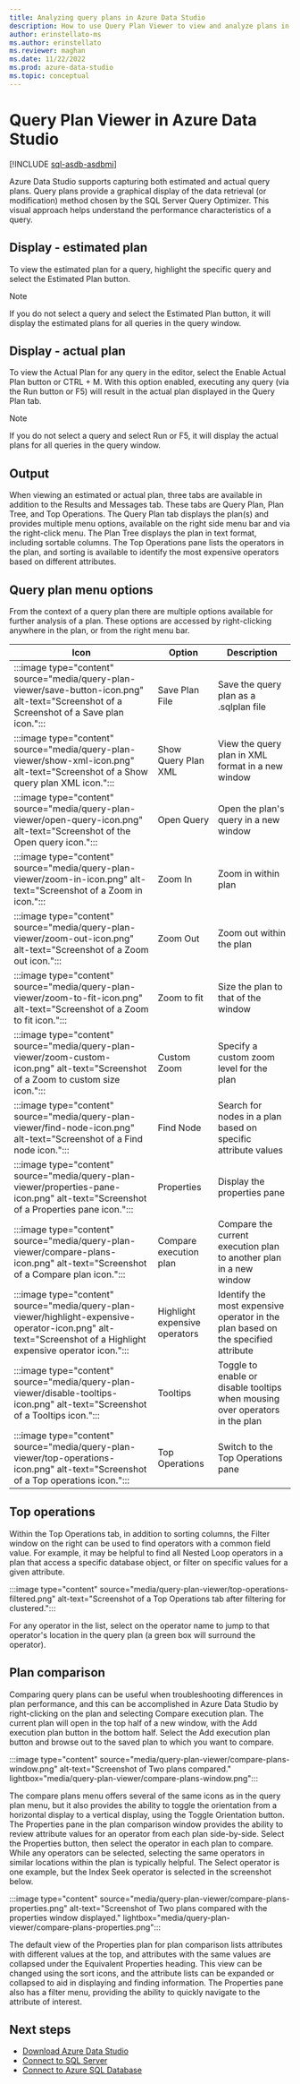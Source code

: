 ```yaml
---
title: Analyzing query plans in Azure Data Studio
description: How to use Query Plan Viewer to view and analyze plans in Azure Data Studio.
author: erinstellato-ms
ms.author: erinstellato
ms.reviewer: maghan
ms.date: 11/22/2022
ms.prod: azure-data-studio
ms.topic: conceptual
---
```


# Query Plan Viewer in Azure Data Studio

[!INCLUDE [sql-asdb-asdbmi](../includes/applies-to-version/sql-asdb-asdbmi.md)]

Azure Data Studio supports capturing both estimated and actual query plans.  Query plans provide a graphical display of the data retrieval (or modification) method chosen by the SQL Server Query Optimizer.  This visual approach helps understand the performance characteristics of a query.

## Display - estimated plan

To view the estimated plan for a query, highlight the specific query and select the Estimated Plan button.

> [!NOTE]  
> If you do not select a query and select the Estimated Plan button, it will display the estimated plans for all queries in the query window.

## Display - actual plan

To view the Actual Plan for any query in the editor, select the Enable Actual Plan button or CTRL + M.  With this option enabled, executing any query (via the Run button or F5) will result in the actual plan displayed in the Query Plan tab.
> [!NOTE]  
> If you do not select a query and select Run or F5, it will display the actual plans for all queries in the query window.

## Output

When viewing an estimated or actual plan, three tabs are available in addition to the Results and Messages tab.  These tabs are Query Plan, Plan Tree, and Top Operations.  The Query Plan tab displays the plan(s) and provides multiple menu options, available on the right side menu bar and via the right-click menu.  The Plan Tree displays the plan in text format, including sortable columns.  The Top Operations pane lists the operators in the plan, and sorting is available to identify the most expensive operators based on different attributes.

## Query plan menu options

From the context of a query plan there are multiple options available for further analysis of a plan.  These options are accessed by right-clicking anywhere in the plan, or from the right menu bar.

   | Icon       | Option     | Description |
   | ---------- | ---------- | ----------- |
   | :::image type="content" source="media/query-plan-viewer/save-button-icon.png" alt-text="Screenshot of a Screenshot of a Save plan icon."::: | Save Plan File | Save the query plan as a .sqlplan file |
   | :::image type="content" source="media/query-plan-viewer/show-xml-icon.png" alt-text="Screenshot of a Show query plan XML icon."::: | Show Query Plan XML | View the query plan in XML format in a new window |
   | :::image type="content" source="media/query-plan-viewer/open-query-icon.png" alt-text="Screenshot of the Open query icon."::: | Open Query | Open the plan's query in a new window |
   | :::image type="content" source="media/query-plan-viewer/zoom-in-icon.png" alt-text="Screenshot of a Zoom in icon."::: | Zoom In | Zoom in within plan |
   | :::image type="content" source="media/query-plan-viewer/zoom-out-icon.png" alt-text="Screenshot of a Zoom out icon."::: | Zoom Out | Zoom out within the plan |
   | :::image type="content" source="media/query-plan-viewer/zoom-to-fit-icon.png" alt-text="Screenshot of a Zoom to fit icon."::: | Zoom to fit | Size the plan to that of the window |
   | :::image type="content" source="media/query-plan-viewer/zoom-custom-icon.png" alt-text="Screenshot of a Zoom to custom size icon."::: | Custom Zoom | Specify a custom zoom level for the plan |
   | :::image type="content" source="media/query-plan-viewer/find-node-icon.png" alt-text="Screenshot of a Find node icon.":::  | Find Node | Search for nodes in a plan based on specific attribute values |
   | :::image type="content" source="media/query-plan-viewer/properties-pane-icon.png" alt-text="Screenshot of a Properties pane icon.":::  | Properties | Display the properties pane |
   | :::image type="content" source="media/query-plan-viewer/compare-plans-icon.png" alt-text="Screenshot of a Compare plan icon.":::  | Compare execution plan | Compare the current execution plan to another plan in a new window |
   | :::image type="content" source="media/query-plan-viewer/highlight-expensive-operator-icon.png" alt-text="Screenshot of a Highlight expensive operator icon.":::  | Highlight expensive operators | Identify the most expensive operator in the plan based on the specified attribute |
   | :::image type="content" source="media/query-plan-viewer/disable-tooltips-icon.png" alt-text="Screenshot of a Tooltips icon.":::  | Tooltips | Toggle to enable or disable tooltips when mousing over operators in the plan |
   | :::image type="content" source="media/query-plan-viewer/top-operations-icon.png" alt-text="Screenshot of a Top operations icon.":::  | Top Operations | Switch to the Top Operations pane |

## Top operations

Within the Top Operations tab, in addition to sorting columns, the Filter window on the right can be used to find operators with a common field value.  For example, it may be helpful to find all Nested Loop operators in a plan that access a specific database object, or filter on specific values for a given attribute.

:::image type="content" source="media/query-plan-viewer/top-operations-filtered.png" alt-text="Screenshot of a Top Operations tab after filtering for clustered.":::

For any operator in the list, select on the operator name to jump to that operator's location in the query plan (a green box will surround the operator).

## Plan comparison

Comparing query plans can be useful when troubleshooting differences in plan performance, and this can be accomplished in Azure Data Studio by right-clicking on the plan and selecting Compare execution plan.  The current plan will open in the top half of a new window, with the Add execution plan button in the bottom half.  Select the Add execution plan button and browse out to the saved plan to which you want to compare.

   :::image type="content" source="media/query-plan-viewer/compare-plans-window.png" alt-text="Screenshot of Two plans compared." lightbox="media/query-plan-viewer/compare-plans-window.png":::

The compare plans menu offers several of the same icons as in the query plan menu, but it also provides the ability to toggle the orientation from a horizontal display to a vertical display, using the Toggle Orientation button.  The Properties pane in the plan comparison window provides the ability to review attribute values for an operator from each plan side-by-side.  Select the Properties button, then select the operator in each plan to compare.  While any operators can be selected, selecting the same operators in similar locations within the plan is typically helpful.  The Select operator is one example, but the Index Seek operator is selected in the screenshot below.

   :::image type="content" source="media/query-plan-viewer/compare-plans-properties.png" alt-text="Screenshot of Two plans compared with the properties window displayed." lightbox="media/query-plan-viewer/compare-plans-properties.png":::

The default view of the Properties plan for plan comparison lists attributes with different values at the top, and attributes with the same values are collapsed under the Equivalent Properties heading.  This view can be changed using the sort icons, and the attribute lists can be expanded or collapsed to aid in displaying and finding information.  The Properties pane also has a filter menu, providing the ability to  quickly navigate to the attribute of interest.

## Next steps

- [Download Azure Data Studio](./download-azure-data-studio.md)
- [Connect to SQL Server](./quickstart-sql-server.md)
- [Connect to Azure SQL Database](./quickstart-sql-database.md)